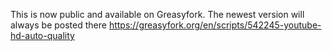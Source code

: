 This is now public and available on Greasyfork. The newest version will always be posted there
https://greasyfork.org/en/scripts/542245-youtube-hd-auto-quality
